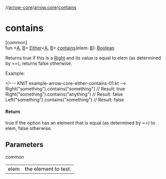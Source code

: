 //[arrow-core](../../index.md)/[arrow.core](index.md)/[contains](contains.md)

# contains

[common]\
fun &lt;[A](contains.md), [B](contains.md)&gt; [Either](-either/index.md)&lt;[A](contains.md), [B](contains.md)&gt;.[contains](contains.md)(elem: [B](contains.md)): [Boolean](https://kotlinlang.org/api/latest/jvm/stdlib/kotlin/-boolean/index.html)

Returns true if this is a [Right](-either/-right/index.md) and its value is equal to elem (as determined by ==), returns false otherwise.

Example:

&lt;!--- KNIT example-arrow-core-either-contains-01.kt --&gt;\
Right("something").contains("something") // Result: true\
Right("something").contains("anything")  // Result: false\
Left("something").contains("something")  // Result: false

#### Return

true if the option has an element that is equal (as determined by ==) to elem, false otherwise.

## Parameters

common

| | |
|---|---|
| elem | the element to test. |
